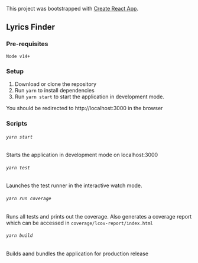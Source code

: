 This project was bootstrapped with [Create React App](https://github.com/facebook/create-react-app).

## Lyrics Finder

### Pre-requisites

```
Node v14+
```

### Setup

1. Download or clone the repository
2. Run `yarn` to install dependencies
3. Run `yarn start` to start the application in development mode.

You should be redirected to http://localhost:3000 in the browser

### Scripts

###### `yarn start`

Starts the application in development mode on localhost:3000

###### `yarn test`

Launches the test runner in the interactive watch mode.

###### `yarn run coverage`

Runs all tests and prints out the coverage. Also generates a coverage report which can be accessed in `coverage/lcov-report/index.html`

###### `yarn build`

Builds aand bundles the application for production release
